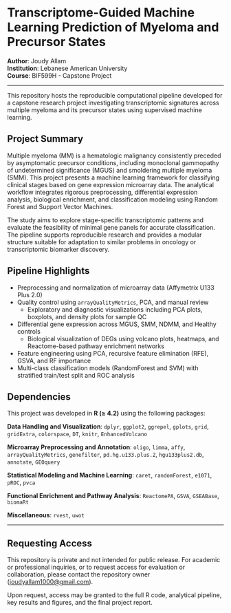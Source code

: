 # Transcriptome-Guided Machine Learning Prediction of Myeloma and Precursor States

**Author**: Joudy Allam  
**Institution**: Lebanese American University  
**Course**: BIF599H - Capstone Project

---

This repository hosts the reproducible computational pipeline developed for a capstone research project investigating transcriptomic signatures across multiple myeloma and its precursor states using supervised machine learning.

## Project Summary

Multiple myeloma (MM) is a hematologic malignancy consistently preceded by asymptomatic precursor conditions, including monoclonal gammopathy of undetermined significance (MGUS) and smoldering multiple myeloma (SMM). This project presents a machine learning framework for classifying clinical stages based on gene expression microarray data. The analytical workflow integrates rigorous preprocessing, differential expression analysis, biological enrichment, and classification modeling using Random Forest and Support Vector Machines.

The study aims to explore stage-specific transcriptomic patterns and evaluate the feasibility of minimal gene panels for accurate classification. The pipeline supports reproducible research and provides a modular structure suitable for adaptation to similar problems in oncology or transcriptomic biomarker discovery.

## Pipeline Highlights

- Preprocessing and normalization of microarray data (Affymetrix U133 Plus 2.0)
- Quality control using `arrayQualityMetrics`, PCA, and manual review
  - Exploratory and diagnostic visualizations including PCA plots, boxplots, and density plots for sample QC
- Differential gene expression across MGUS, SMM, NDMM, and Healthy controls
  - Biological visualization of DEGs using volcano plots, heatmaps, and Reactome-based pathway enrichment networks
- Feature engineering using PCA, recursive feature elimination (RFE), GSVA, and RF importance
- Multi-class classification models (RandomForest and SVM) with stratified train/test split and ROC analysis

## Dependencies

This project was developed in **R (≥ 4.2)** using the following packages:

**Data Handling and Visualization**: `dplyr`, `ggplot2`, `ggrepel`, `gplots`, `grid`, `gridExtra`, `colorspace`, `DT`, `knitr`, `EnhancedVolcano`

**Microarray Preprocessing and Annotation**: `oligo`, `limma`, `affy`, `arrayQualityMetrics`, `genefilter`, `pd.hg.u133.plus.2`, `hgu133plus2.db`, `annotate`, `GEOquery`

**Statistical Modeling and Machine Learning**: `caret`, `randomForest`, `e1071`, `pROC`, `pvca`

**Functional Enrichment and Pathway Analysis**: `ReactomePA`, `GSVA`, `GSEABase`, `biomaRt`

**Miscellaneous**: `rvest`, `uwot`

---

## Requesting Access

This repository is private and not intended for public release. For academic or professional inquiries, or to request access for evaluation or collaboration, please contact the repository owner (joudyallam1000@gmail.com). 

Upon request, access may be granted to the full R code, analytical pipeline, key results and figures, and the final project report.
